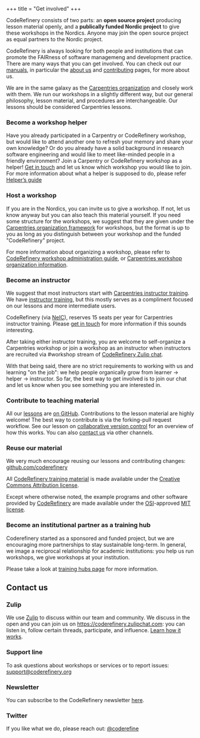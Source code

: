 +++
title = "Get involved"
+++

CodeRefinery consists of two parts: an **open source project** producing lesson
material openly, and a **publically funded Nordic project** to give these
workshops in the Nordics.  Anyone may join the open source project as equal
partners to the Nordic project.

CodeRefinery is always looking for both people and institutions that can
promote the FAIRness of software managemeng and development practice. There are
many ways that you can get involved.  You can check out our
[manuals](https://coderefinery.github.io/manuals/), in particular the [about
us](https://coderefinery.github.io/manuals/the-project/) and
[contributing](https://coderefinery.github.io/manuals/contributing/) pages, for
more about us.

We are in the same galaxy as the [Carpentries
organization](https://carpentries.org/) and closely work with them. We run our
workshops in a slightly different way, but our general philosophy, lesson
material, and procedures are interchangeable. Our lessons should be considered
Carpentries lessons.


### Become a workshop helper

Have you already participated in a Carpentry or CodeRefinery workshop, but
would like to attend another one to refresh your memory and share your own
knowledge? Or do you already have a solid background in research software
engineering and would like to meet like-minded people in a friendly
environment? Join a Carpentry or CodeRefinery workshop as a helper! [Get in
touch](/get-involved/#contact-us) and let us know which workshop you would like
to join. For more information about what a helper is supposed to do, please
refer [Helper’s
guide](https://coderefinery.github.io/manuals/helping-and-teaching/)


### Host a workshop

If you are in the Nordics, you can invite us to give a workshop.  If
not, let us know anyway but you can also teach this material yourself.
If you need some structure for the workshops, we suggest that they are
given under the [Carpentries organization
framework](https://carpentries.org/) for workshops, but the format is
up to you as long as you distinguish between your workshop and the
funded "CodeRefinery" project.

For more information about organizing a workshop, please refer to
[CodeRefinery workshop administration
guide](https://coderefinery.github.io/manuals/workshop-administration/),
or [Carpentries workshop organization
information](https://carpentries.org/workshops/).


### Become an instructor

We suggest that most instructors start with [Carpentries instructor
training](https://carpentries.org/become-instructor/).  We have [instructor
training](https://coderefinery.github.io/instructor-training/), but
this mostly serves as a compliment focused on our lessons and more
intermediate users.

CodeRefinery (via [NeIC](https://neic.no/training)), reserves 15 seats
per year for Carpentries instructor training. Please [get in
touch](mailto:support@coderefinery.org) for more information if this
sounds interesting.

After taking either instructor training, you are welcome to
self-organize a Carpentries workshop or join a workshop as an
instructor when instructors are recruited via #workshop stream of
[CodeRefinery Zulip
chat](https://coderefinery.github.io/manuals/chat/).

With that being said, there are no strict requirements to working with
us and learning "on the job": we help people organically grow from
learner → helper → instructor.  So far, the best way to get involved is to
join our chat and let us know when you see something you are
interested in.


### Contribute to teaching material

All our [lessons](/lessons/) are [on GitHub](https://github.com/coderefinery). Contributions
to the lesson material are highly welcome! The best way to contribute is via
the forking-pull request workflow. See our lesson on [collaborative version
control](https://coderefinery.github.io/git-collaborative/02-distributed/) for
an overview of how this works. You can also [contact us](/get-involved/#contact-us) via other
channels.


### Reuse our material

We very much encourage reusing our lessons and contributing changes:
[github.com/coderefinery](https://github.com/coderefinery/)

All [CodeRefinery training material](../lessons) is made available under the
[Creative Commons Attribution
license](https://creativecommons.org/licenses/by/4.0/).

Except where otherwise noted, the example programs and other software provided
by [CodeRefinery](https://github.com/coderefinery/) are made available under
the [OSI](https://opensource.org/)-approved [MIT
license](https://opensource.org/licenses/mit-license.html).


### Become an institutional partner as a training hub

Coderefinery started as a sponsored and funded project, but we are
encouraging more partnerships to stay sustainable long-term.  In
general, we image a reciprocal relationship for academic institutions:
you help us run workshops, we give workshops at your institution.

Please take a look at [training hubs
page](https://coderefinery.org/about/hubs/) for more information.


## Contact us

### Zulip

We use [Zulip](https://zulipchat.com) to discuss within our team and community.
We discuss in the open and you can join us on
<https://coderefinery.zulipchat.com>: you can listen in, follow
certain threads, participate, and influence. [Learn how it
works](https://coderefinery.github.io/manuals/chat/).


### Support line

To ask questions about workshops or services or to report issues:
[support@coderefinery.org](mailto:support@coderefinery.org)


### Newsletter

You can subscribe to the CodeRefinery newsletter
[here](https://tinyletter.com/coderefinery).


### Twitter

If you like what we do, please reach out:
[@coderefine](https://twitter.com/coderefine)
